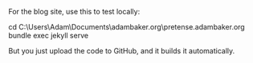 For the blog site, use this to test locally:

cd C:\Users\Adam\Documents\adambaker.org\pretense.adambaker.org
bundle exec jekyll serve


But you just upload the code to GitHub, and it builds it automatically.